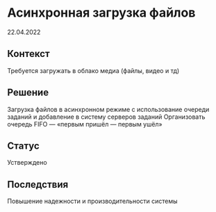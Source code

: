 # Асинхронная загрузка файлов
22.04.2022
## Контекст
Требуется загружать в облако медиа (файлы, видео и тд) 
## Решение
Загрузка файлов в асинхронном режиме с использование очереди заданий и добавление в систему серверов заданий 
Организовать очередь FIFO — «первым пришёл — первым ушёл»
## Статус
Устверждено
## Последствия
Повышение надежности и производительности системы
